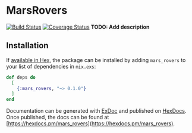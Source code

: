 # MarsRovers
[![Build Status](https://secure.travis-ci.org/Sanchos01/MarsRovers.svg "Build Status")](http://travis-ci.org/Sanchos01/MarsRovers) [![Coverage Status](https://coveralls.io/repos/github/Sanchos01/MarsRovers/badge.svg?branch=master)](https://coveralls.io/github/Sanchos01/MarsRovers?branch=master)
**TODO: Add description**

## Installation

If [available in Hex](https://hex.pm/docs/publish), the package can be installed
by adding `mars_rovers` to your list of dependencies in `mix.exs`:

```elixir
def deps do
  [
    {:mars_rovers, "~> 0.1.0"}
  ]
end
```

Documentation can be generated with [ExDoc](https://github.com/elixir-lang/ex_doc)
and published on [HexDocs](https://hexdocs.pm). Once published, the docs can
be found at [https://hexdocs.pm/mars_rovers](https://hexdocs.pm/mars_rovers).

